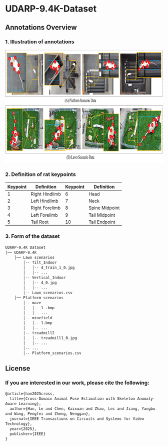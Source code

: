 # UDARP-9.4K-Dataset

## Annotations Overview
### 1. Illustration of annotations
<p align="center">
<img src="github/dataset.jpg" width="940" height='360'>
</p>

### 2. Definition of rat keypoints

| Keypoint | Definition             | Keypoint | Definition             |
|----------|------------------------|----------|------------------------|
| 1        | Right Hindlimb         | 6        | Head                   |
| 2        | Left Hindlimb          | 7        | Neck                   |
| 3        | Right Forelimb         | 8        | Spine Midpoint         |
| 4        | Left Forelimb          | 9        | Tail Midpoint          |
| 5        | Tail Root              | 10       | Tail Endpoint          | 

### 3. Form of the dataset
```text
UDARP-9.4K Dataset
|── UDARP-9.4K
    │── Lawn scenarios
        │-- Tilt_Indoor
        │   │-- 4_train_1_0.jpg
        │   │-- ...
        │-- Vertical_Indoor
        │   │-- 4_0.jpg
        │   │-- ...
        │-- Lawn_scenarios.csv
    │── Platform scenarios
        │-- maze
        │   │-- 1 .bmp
        │   │-- ...
        │-- minefield
        │   │-- 1.bmp
        │   │-- ...
        │-- treadmill2
        │   │-- treadmill1_0.jpg
        │   │-- ...
        │-- ...
        │-- Platform_scenarios.csv
```

## License
### If you are interested in our work, please cite the following:

```
@article{han2025cross,
  title={Cross-Domain Animal Pose Estimation with Skeleton Anomaly-Aware Learning},
  author={Han, Le and Chen, Kaixuan and Zhao, Lei and Jiang, Yangbo and Wang, Pengfei and Zheng, Nenggan},
  journal={IEEE Transactions on Circuits and Systems for Video Technology},
  year={2025},
  publisher={IEEE}
}
```
